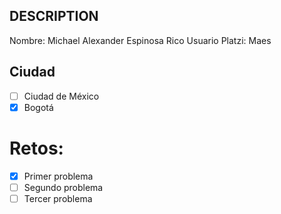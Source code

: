 ## DESCRIPTION

Nombre: Michael Alexander Espinosa Rico
Usuario Platzi: Maes

## Ciudad
- [ ] Ciudad de México
- [X] Bogotá

# Retos:
  - [X] Primer problema
  - [ ] Segundo problema
  - [ ] Tercer problema

